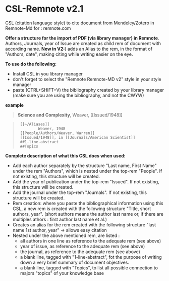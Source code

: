 # CSL-Remnote v2.1
CSL (citation language style) to cite document from Mendeley/Zotero in Remnote-Md
for : remnote.com

**Offer a structure for the import of PDF (via library manager) in Remnote**. 
Authors, Journals, year of Issue are created as child rem of document with according name.
**New in V2:**) adds an Alias to the rem, in the format of "Authors, date", making citing while writing easier on the eye.



**To use do the following:**
  - Install CSL in you library manager
  - don't forget to select the "Remnote Remnote-MD v2" style in your style manager
  - paste (CTRL+SHIFT+V) the bibliography created by your library manager (make sure you are using the bibliography, and not the CWYW)

**example**
>    **Science and Complexity**, Weaver, [[Issued/1948]]
   
>      [[~/Aliases]]       
>              Weaver, 1948              
>      [[People/Authors/Weaver, Warren]]
>      [[Issued/1948]], in [[Journals/American Scientist]]      
>      ##1-line-abstract      
>      ##Topics




**Complete description of what this CSL does when used:**
- Add each author separately by the structure "Last name, First Name" under the rem "Authors", which is nested under the top-rem "People". If not existing, this structure will be created.
- Add the  year of publication under the top-rem "Issued". If not existing, this structure will be created.
- Add the journal under the top-rem "Journals". If not existing, this structure will be created.
- Rem creation: where you paste the bibliographical information using this CSL, a new rem is created with the following structure "Title, short authors, year". (short authors means the author last name or, if there are multiples athors : first author last name et al.)
- Creates an alias for the rem created with the following structure "last name 1st author, year" → allows easy citation
- Nested under the above mentioned rem, are listed :
   - all authors in one line as reference to the adequate rem (see above)
   - year of issue, as reference to the adequate rem (see above)
   - the journal, as reference to the adequate rem (see above)
   - a blank line, tagged with "1-line-abstract", fot the purpose of writing down a very brief summary of document objectives. 
   - a blank line, tagged with "Topics", to list all possible connection to majors "topics" of your knowledge base
